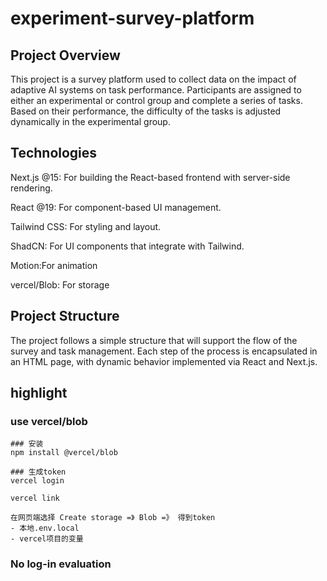 # experiment-survey-platform

## Project Overview

This project is a survey platform used to collect data on the impact of adaptive AI systems on task performance. Participants are assigned to either an experimental or control group and complete a series of tasks. Based on their performance, the difficulty of the tasks is adjusted dynamically in the experimental group.

## Technologies

Next.js @15: For building the React-based frontend with server-side rendering.

React @19: For component-based UI management.

Tailwind CSS: For styling and layout.

ShadCN: For UI components that integrate with Tailwind.

Motion:For animation

vercel/Blob: For storage

## Project Structure

The project follows a simple structure that will support the flow of the survey and task management. Each step of the process is encapsulated in an HTML page, with dynamic behavior implemented via React and Next.js.


## highlight

### use vercel/blob

```
### 安装
npm install @vercel/blob

### 生成token
vercel login

vercel link

在网页端选择 Create storage =》 Blob =》 得到token
- 本地.env.local
- vercel项目的变量
```

### No log-in evaluation
